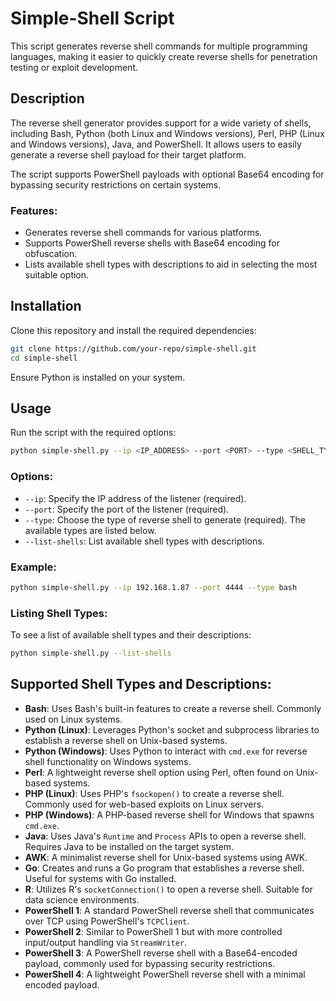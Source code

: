 # Simple-Shell Script

This script generates reverse shell commands for multiple programming languages, making it easier to quickly create reverse shells for penetration testing or exploit development.

## Description

The reverse shell generator provides support for a wide variety of shells, including Bash, Python (both Linux and Windows versions), Perl, PHP (Linux and Windows versions), Java, and PowerShell. It allows users to easily generate a reverse shell payload for their target platform.

The script supports PowerShell payloads with optional Base64 encoding for bypassing security restrictions on certain systems.

### Features:
- Generates reverse shell commands for various platforms.
- Supports PowerShell reverse shells with Base64 encoding for obfuscation.
- Lists available shell types with descriptions to aid in selecting the most suitable option.

## Installation

Clone this repository and install the required dependencies:
```bash
git clone https://github.com/your-repo/simple-shell.git
cd simple-shell
```

Ensure Python is installed on your system.

## Usage

Run the script with the required options:
```bash
python simple-shell.py --ip <IP_ADDRESS> --port <PORT> --type <SHELL_TYPE>
```

### Options:
- `--ip`: Specify the IP address of the listener (required).
- `--port`: Specify the port of the listener (required).
- `--type`: Choose the type of reverse shell to generate (required). The available types are listed below.
- `--list-shells`: List available shell types with descriptions.

### Example:
```bash
python simple-shell.py --ip 192.168.1.87 --port 4444 --type bash
```

### Listing Shell Types:
To see a list of available shell types and their descriptions:
```bash
python simple-shell.py --list-shells
```

## Supported Shell Types and Descriptions:

- **Bash**: Uses Bash's built-in features to create a reverse shell. Commonly used on Linux systems.
- **Python (Linux)**: Leverages Python's socket and subprocess libraries to establish a reverse shell on Unix-based systems.
- **Python (Windows)**: Uses Python to interact with `cmd.exe` for reverse shell functionality on Windows systems.
- **Perl**: A lightweight reverse shell option using Perl, often found on Unix-based systems.
- **PHP (Linux)**: Uses PHP's `fsockopen()` to create a reverse shell. Commonly used for web-based exploits on Linux servers.
- **PHP (Windows)**: A PHP-based reverse shell for Windows that spawns `cmd.exe`.
- **Java**: Uses Java's `Runtime` and `Process` APIs to open a reverse shell. Requires Java to be installed on the target system.
- **AWK**: A minimalist reverse shell for Unix-based systems using AWK.
- **Go**: Creates and runs a Go program that establishes a reverse shell. Useful for systems with Go installed.
- **R**: Utilizes R's `socketConnection()` to open a reverse shell. Suitable for data science environments.
- **PowerShell 1**: A standard PowerShell reverse shell that communicates over TCP using PowerShell's `TCPClient`.
- **PowerShell 2**: Similar to PowerShell 1 but with more controlled input/output handling via `StreamWriter`.
- **PowerShell 3**: A PowerShell reverse shell with a Base64-encoded payload, commonly used for bypassing security restrictions.
- **PowerShell 4**: A lightweight PowerShell reverse shell with a minimal encoded payload.


